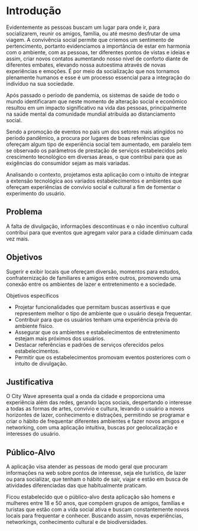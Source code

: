 # Introdução

Evidentemente as pessoas buscam um lugar para onde ir, para socializarem, reunir os amigos, família, ou até mesmo desfrutar de uma viagem. A convivência social permite que criemos um sentimento de pertencimento, portanto evidenciamos a importância de estar em harmonia com o ambiente, com as pessoas, ter diferentes pontos de vistas e ideias e assim, criar novos contatos aumentando nosso nível de conforto diante de diferentes embates, elevando nossa autoestima através de novas experiências e emoções. É por meio da socialização que nos tornamos plenamente humanos e esse é um processo essencial para a integração do indivíduo na sua sociedade.

Após passado o período de pandemia, os sistemas de saúde de todo o mundo identificaram que neste momento de alteração social e econômico resultou em um impacto significativo na vida das pessoas, principalmente na saúde mental da comunidade mundial atribuída ao distanciamento social.

Sendo a promoção de eventos no país um dos setores mais atingidos no período pandêmico, a procura por lugares de boas referências que ofereçam algum tipo de experiência social tem aumentado, em paralelo tem se observado os parâmetros de prestação de serviços estabelecidos pelo crescimento tecnológico em diversas áreas, o que contribui para que as exigências do consumidor sejam as mais variadas.

Analisando o contexto, projetamos esta aplicação com o intuito de integrar a extensão tecnológica aos variados estabelecimentos e ambientes que ofereçam experiências de convívio social e cultural a fim de fomentar o experimento do usuário.


## Problema
A falta de divulgação, informações descontínuas e o não incentivo cultural contribui para que eventos que agregam valor para a cidade diminuam cada vez mais.

## Objetivos

Sugerir e exibir locais que ofereçam diversão, momentos para estudos, confraternização de familiares e amigos entre outros, promovendo uma conexão entre os ambientes de lazer e entretenimento e a sociedade.

Objetivos específicos 
- Projetar funcionalidades que permitam buscas assertivas e que representem melhor o tipo de ambiente que o usuário deseja frequentar.
- Contribuir para que os usuários tenham uma experiência prévia do ambiente físico.
- Assegurar que os ambientes e estabelecimentos de entretenimento estejam mais próximos dos usuários.
- Destacar referências e padrões de serviços oferecidos pelos estabelecimentos.
- Permitir que os estabelecimentos promovam eventos posteriores com o intuito de divulgação.
 
## Justificativa

O City Wave apresenta qual a onda da cidade e proporciona uma experiência além das redes, gerando laços sociais, despertando o interesse a todas as formas de artes, convívio e cultura, levando o usuário a novos horizontes de lazer, conhecimento e distrações, permitindo se programar e criar o hábito de frequentar diferentes ambientes e fazer novos amigos e networking, com uma aplicação intuitiva, buscas por geolocalização e interesses do usuário.

## Público-Alvo

A aplicação visa atender as pessoas de modo geral que procuram informações na web sobre pontos de interesse, seja ele turístico, de lazer ou para socializar, que tenham o hábito de sair, viajar e estão em busca de atividades diferenciadas das que habitualmente praticam.

Ficou estabelecido que o público-alvo desta aplicação são homens e mulheres entre 18 e 50 anos, que compõem grupos de amigos, famílias e turistas que estão com a vida social ativa e buscam constantemente novos locais para frequentar e conhecer. Buscando assim, novas experiências, networkings, conhecimento cultural e de biodiversidades.
